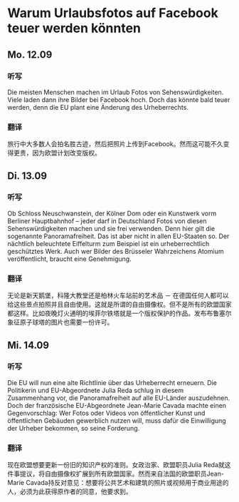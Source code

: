 Warum Urlaubsfotos auf Facebook teuer werden könnten
==========

## Mo. 12.09

### 听写

Die meisten Menschen machen im Urlaub Fotos von Sehenswürdigkeiten. Viele laden dann ihre Bilder bei Facebook hoch. Doch das könnte bald teuer werden, denn die EU plant eine Änderung des Urheberrechts.

### 翻译

旅行中大多数人会拍名胜古迹，然后把照片上传到Facebook。然而这可能不久变得更贵，因为欧盟计划改变版权。

## Di. 13.09

### 听写

Ob Schloss Neuschwanstein, der Kölner Dom oder ein Kunstwerk vorm Berliner Hauptbahnhof – jeder darf in Deutschland Fotos von diesen Sehenswürdigkeiten machen und sie frei verwenden. Denn hier gilt die sogenannte Panoramafreiheit. Das ist aber nicht in allen EU-Staaten so. Der nächtlich beleuchtete Eiffelturm zum Beispiel ist ein urheberrechtlich geschütztes Werk. Auch wer Bilder des Brüsseler Wahrzeichens Atomium veröffentlicht, braucht eine Genehmigung.

### 翻译

无论是新天鹅堡，科隆大教堂还是柏林火车站前的艺术品 － 在德国任何人都可以给这些景点拍照并且自由使用。这就是所谓的自由摄像权。但不是所有的欧盟国家都这样。比如夜晚灯火通明的埃菲尔铁塔就是一个版权保护的作品。发布布鲁塞尔象征原子球塔的图片也需要一份许可。

## Mi. 14.09

### 听写

Die EU will nun eine alte Richtlinie über das Urheberrecht erneuern. Die Politikerin und EU-Abgeordnete Julia Reda schlug in diesem Zusammenhang vor, die Panoramafreiheit auf alle EU-Länder auszudehnen. Doch der französische EU-Abgeordnete Jean-Marie Cavada machte einen Gegenvorschlag: Wer Fotos oder Videos von öffentlicher Kunst und öffentlichen Gebäuden gewerblich nutzen will, muss dafür die Einwilligung der Urheber bekommen, so seine Forderung.

### 翻译

现在欧盟想要更新一份旧的知识产权的准则。女政治家、欧盟职员Julia Reda就这件事提议，将自由摄像权扩展到所有欧盟国家。然而来自法国的欧盟职员Jean-Marie Cavada持反对意见：想要将公共艺术和建筑的照片或视频用于商业用途的人，必须为此获得原作者的同意，他要求到。

